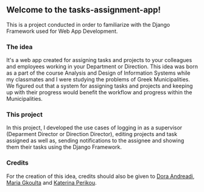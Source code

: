 ## Welcome to the tasks-assignment-app!

This is a project conducted in order to familiarize with the Django Framework used for Web App Development. 

### The idea
It's a web app created for assigning tasks and projects to your colleagues and employees working in your Department or Direction. This idea was born as a part of the course Analysis and Design of Information Systems while my classmates and I were studying the problems of Greek Municipalities. We figured out that a system for assigning tasks and projects and keeping up with their progress would benefit the workflow and progress within the Municipalities. 

### This project
In this project, I developed the use cases of logging in as a supervisor (Deparment Director or Direction Director), editing projects and task assigned as well as, sending notifications to the assignee and showing them their tasks using the Django Framework. 

### Credits 
For the creation of this idea, credits should also be given to [Dora Andreadi](https://github.com/tandreadi), [Maria Gkoulta](https://github.com/MariaGkoulta) and [Katerina Perikou](https://github.com/kPerikou).
